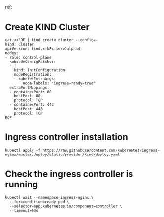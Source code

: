 ref: 
# Create KIND Cluster 

```
cat <<EOF | kind create cluster --config=-
kind: Cluster
apiVersion: kind.x-k8s.io/v1alpha4
nodes:
- role: control-plane
  kubeadmConfigPatches:
  - |
    kind: InitConfiguration
    nodeRegistration:
      kubeletExtraArgs:
        node-labels: "ingress-ready=true"
  extraPortMappings:
  - containerPort: 80
    hostPort: 80
    protocol: TCP
  - containerPort: 443
    hostPort: 443
    protocol: TCP
EOF
```
# Ingress controller installation 
```
kubectl apply -f https://raw.githubusercontent.com/kubernetes/ingress-nginx/master/deploy/static/provider/kind/deploy.yaml
```

# Check the ingress controller is running 
```
kubectl wait --namespace ingress-nginx \
  --for=condition=ready pod \
  --selector=app.kubernetes.io/component=controller \
  --timeout=90s
```

